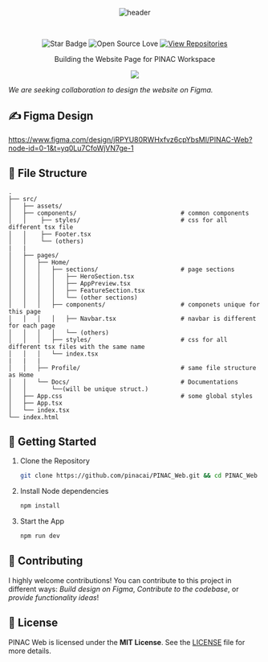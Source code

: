<div align="center">

![header](https://github.com/user-attachments/assets/d9d7c863-96c0-4cbf-bc3c-617d05664c01)

<br>
<be>

![Star Badge](https://img.shields.io/static/v1?label=%F0%9F%8C%9F&message=If%20Useful&style=style=flat&color=BC4E99)
![Open Source Love](https://badges.frapsoft.com/os/v1/open-source.svg?v=103)
[![View Repositories](https://img.shields.io/badge/View-Our_Repositories-blue?logo=GitHub)](https://github.com/pinacai?tab=repositories)

Building the Website Page for PINAC Workspace

![](https://skillicons.dev/icons?i=react,vite,typescript,firebase)

</div>

_We are seeking collaboration to design the website on Figma._

## ✍ Figma Design

https://www.figma.com/design/jRPYU80RWHxfvz6cpYbsMI/PINAC-Web?node-id=0-1&t=yq0Lu7CfoWjVN7ge-1

## 📂 File Structure

    .
    ├── src/
    │   ├── assets/
    │   ├── components/                             # common components
    │   │    ├── styles/                            # css for all different tsx file
    │   │    ├── Footer.tsx
    │   │    └── (others)
    |   |
    │   ├── pages/
    │   │   ├── Home/
    │   │   │   ├── sections/                       # page sections
    │   │   │   │   ├── HeroSection.tsx
    │   │   │   │   ├── AppPreview.tsx
    │   │   │   │   ├── FeatureSection.tsx
    │   │   │   │   └── (other sections)
    │   │   │   ├── components/                     # componets unique for this page
    │   │   │   │   ├── Navbar.tsx                  # navbar is different for each page
    │   │   │   │   └── (others)
    │   │   │   ├── styles/                         # css for all different tsx files with the same name
    │   │   │   └── index.tsx
    |   |   |
    │   │   ├── Profile/                            # same file structure as Home
    │   │   └── Docs/                               # Documentations
    │   │       └──(will be unique struct.)
    │   ├── App.css                                 # some global styles
    │   ├── App.tsx
    │   └── index.tsx
    └── index.html

## 🚀 Getting Started

1. Clone the Repository

   ```bash
   git clone https://github.com/pinacai/PINAC_Web.git && cd PINAC_Web
   ```

2. Install Node dependencies

   ```bash
   npm install
   ```

3. Start the App
   ```bash
   npm run dev
   ```

## 🎉 Contributing

I highly welcome contributions! You can contribute to this project in different ways: _*Build design on Figma*_, _*Contribute to the codebase*_, or _*provide functionality ideas*_!

## 📄 License

PINAC Web is licensed under the **MIT License**. See the <a href="https://github.com/pinacai/PINAC_Web/blob/main/LICENSE">LICENSE</a> file for more details.

